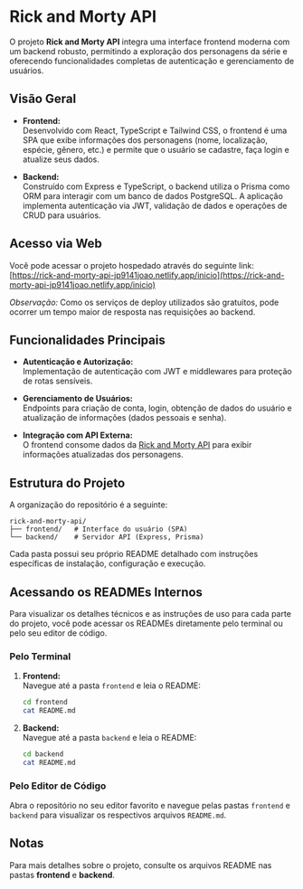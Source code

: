 # Rick and Morty API

O projeto **Rick and Morty API** integra uma interface frontend moderna com um backend robusto, permitindo a exploração dos personagens da série e oferecendo funcionalidades completas de autenticação e gerenciamento de usuários.

## Visão Geral

- **Frontend:**  
  Desenvolvido com React, TypeScript e Tailwind CSS, o frontend é uma SPA que exibe informações dos personagens (nome, localização, espécie, gênero, etc.) e permite que o usuário se cadastre, faça login e atualize seus dados.

- **Backend:**  
  Construído com Express e TypeScript, o backend utiliza o Prisma como ORM para interagir com um banco de dados PostgreSQL. A aplicação implementa autenticação via JWT, validação de dados e operações de CRUD para usuários.

## Acesso via Web

Você pode acessar o projeto hospedado através do seguinte link:  
[https://rick-and-morty-api-jp9141joao.netlify.app/inicio](https://rick-and-morty-api-jp9141joao.netlify.app/inicio)

*Observação:* Como os serviços de deploy utilizados são gratuitos, pode ocorrer um tempo maior de resposta nas requisições ao backend.

## Funcionalidades Principais

- **Autenticação e Autorização:**  
  Implementação de autenticação com JWT e middlewares para proteção de rotas sensíveis.

- **Gerenciamento de Usuários:**  
  Endpoints para criação de conta, login, obtenção de dados do usuário e atualização de informações (dados pessoais e senha).

- **Integração com API Externa:**  
  O frontend consome dados da [Rick and Morty API](https://rickandmortyapi.com/) para exibir informações atualizadas dos personagens.

## Estrutura do Projeto

A organização do repositório é a seguinte:

```
rick-and-morty-api/
├── frontend/   # Interface do usuário (SPA)
└── backend/    # Servidor API (Express, Prisma)
```

Cada pasta possui seu próprio README detalhado com instruções específicas de instalação, configuração e execução.

## Acessando os READMEs Internos

Para visualizar os detalhes técnicos e as instruções de uso para cada parte do projeto, você pode acessar os READMEs diretamente pelo terminal ou pelo seu editor de código.

### Pelo Terminal

1. **Frontend:**  
   Navegue até a pasta `frontend` e leia o README:

   ```bash
   cd frontend
   cat README.md
   ```

2. **Backend:**  
   Navegue até a pasta `backend` e leia o README:

   ```bash
   cd backend
   cat README.md
   ```

### Pelo Editor de Código

Abra o repositório no seu editor favorito e navegue pelas pastas `frontend` e `backend` para visualizar os respectivos arquivos `README.md`.

## Notas
Para mais detalhes sobre o projeto, consulte os arquivos README nas pastas **frontend** e **backend**.